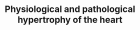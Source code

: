 ---
annotations:
- id: CL:0000746
  parent: native cell
  type: Cell Type Ontology
  value: cardiac muscle cell
- id: DOID:114
  parent: null
  type: Disease Ontology
  value: heart disease
- id: PW:0000296
  parent: disease pathway
  type: Pathway Ontology
  value: hypertrophic cardiomyopathy pathway
authors:
- MLevels
- Susan
- AlexanderPico
- MaintBot
- Khanspers
- Fehrhart
- Egonw
- AMTan
- Eweitz
description: Pathways in physiological and pathological hypertrophy of the heart.
  Largely based on the article from [https://www.ncbi.nlm.nih.gov/pubmed/11714087
  Wang et al, 'Signal transduction in cardiac hypertrophy--dissecting compensatory
  versus pathological pathways utilizing a transgenic approach.] Hypertrohpy of the
  heart can be a physiological compensation for exercise, but it can also be a pathological
  compensation for hypertension and stress.  Proteins on this pathway have targeted
  assays available via the [https://assays.cancer.gov/available_assays?wp_id=WP1528
  CPTAC Assay Portal]
last-edited: 2022-02-26
organisms:
- Homo sapiens
redirect_from:
- /index.php/Pathway:WP1528
- /instance/WP1528
revision: null
schema-jsonld:
- '@context': https://schema.org/
  '@id': https://wikipathways.github.io/pathways/WP1528.html
  '@type': Dataset
  creator:
    '@type': Organization
    name: WikiPathways
  description: Pathways in physiological and pathological hypertrophy of the heart.
    Largely based on the article from [https://www.ncbi.nlm.nih.gov/pubmed/11714087
    Wang et al, 'Signal transduction in cardiac hypertrophy--dissecting compensatory
    versus pathological pathways utilizing a transgenic approach.] Hypertrohpy of
    the heart can be a physiological compensation for exercise, but it can also be
    a pathological compensation for hypertension and stress.  Proteins on this pathway
    have targeted assays available via the [https://assays.cancer.gov/available_assays?wp_id=WP1528
    CPTAC Assay Portal]
  keywords:
  - AGT
  - CALM1
  - CAMK2D
  - CTF1
  - Calcium
  - EDN1
  - FOS
  - GATA4
  - IL6ST
  - JNK
  - JUN
  - LIFR
  - MAPK1
  - MAPK11
  - MAPK14
  - MKK3
  - MYEF2
  - NFAT3
  - PE
  - PKCE
  - PPP3CA
  - PPP3CB
  - PRKCB
  - RAC1
  - RHOA
  - STAT3
  license: CC0
  name: Physiological and pathological hypertrophy of the heart
seo: CreativeWork
title: Physiological and pathological hypertrophy of the heart
wpid: WP1528
---